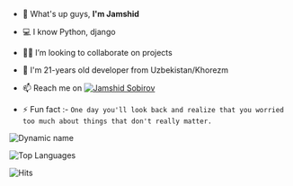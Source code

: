 - 👋 What's up guys, <b>I'm Jamshid</b>
- 💻 I know Python, django
- 👨‍💻 I’m looking to collaborate on projects
- 💬 I'm 21-years old developer from Uzbekistan/Khorezm

- 📫 Reach me on [![Jamshid Sobirov](https://img.shields.io/badge/Sobirov-Jamshid-30302f?style=flat&logo=telegram)](https://t.me/Sobirov_Jamshid)

- ⚡ Fun fact :- `One day you'll look back and realize that you worried too much about things that don't really matter.`

![Dynamic name](https://github-readme-stats.vercel.app/api?username=Sobirov-Jamshid&show_icons=true&theme=radical)

![Top Languages](https://github-readme-stats.vercel.app/api/top-langs/?username=Sobirov-Jamshid&layout=compact&theme=radical)

![Hits](https://hits.seeyoufarm.com/api/count/incr/badge.svg?url=https://github.com/Sobirov-Jamshid/)
